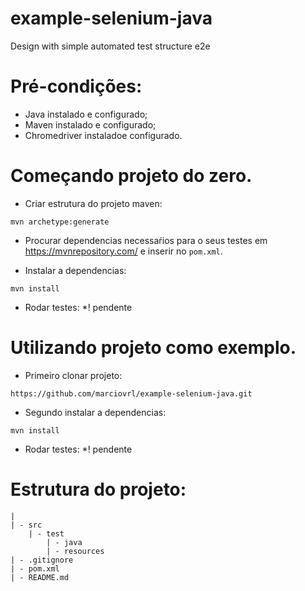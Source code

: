 # example-selenium-java
Design with simple automated test structure e2e

# Pré-condições:
- Java instalado e configurado;
- Maven instalado e configurado;
- Chromedriver instaladoe  configurado.

# Começando projeto do zero.
- Criar estrutura do projeto maven:
```
mvn archetype:generate
```

- Procurar dependencias necessaŕios para o seus testes em https://mvnrepository.com/ e inserir no `pom.xml`.

- Instalar a dependencias:
```
mvn install
```

- Rodar testes:
*! pendente

# Utilizando projeto como exemplo.
- Primeiro clonar projeto:
```
https://github.com/marciovrl/example-selenium-java.git
```

- Segundo instalar a dependencias:
```
mvn install
```

- Rodar testes:
*! pendente


# Estrutura do projeto:

```
|
| - src
    | - test
        | - java
        | - resources
| - .gitignore
| - pom.xml
| - README.md 
```